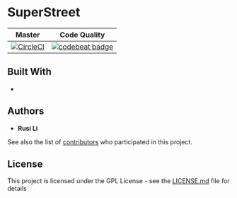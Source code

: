 # SuperStreet

|Master|Code Quality|
|------|------------|
[![CircleCI](https://circleci.com/gh/rusili/SuperStreet/tree/master.svg?style=shield)](https://circleci.com/gh/rusili/SuperStreet/tree/master)|[![codebeat badge](https://codebeat.co/badges/1d3c8db7-a647-49ba-93c6-fff6bb6866ea)](https://codebeat.co/projects/github-com-rusili-superstreet-master)

## Built With

*

## Authors

* **Rusi Li**

See also the list of [contributors](https://github.com/your/project/contributors) who participated in this project.

## License

This project is licensed under the GPL License - see the [LICENSE.md](LICENSE.md) file for details

